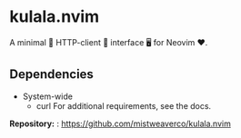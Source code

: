 # kulala.nvim

A minimal 🤏 HTTP-client 🐼 interface 🖥️ for Neovim ❤️.

## Dependencies

- System-wide
  - curl
For additional requirements, see the docs.

**Repository:** : <https://github.com/mistweaverco/kulala.nvim>
